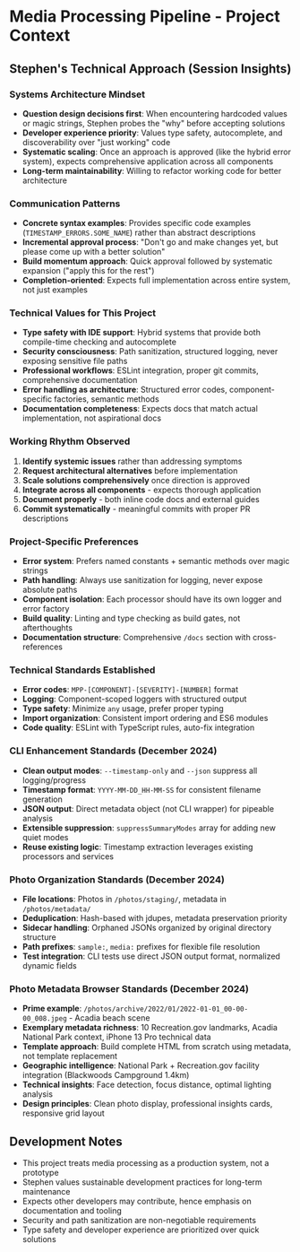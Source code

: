 # Media Processing Pipeline - Project Context

## Stephen's Technical Approach (Session Insights)

### Systems Architecture Mindset
- **Question design decisions first**: When encountering hardcoded values or magic strings, Stephen probes the "why" before accepting solutions
- **Developer experience priority**: Values type safety, autocomplete, and discoverability over "just working" code
- **Systematic scaling**: Once an approach is approved (like the hybrid error system), expects comprehensive application across all components
- **Long-term maintainability**: Willing to refactor working code for better architecture

### Communication Patterns
- **Concrete syntax examples**: Provides specific code examples (`TIMESTAMP_ERRORS.SOME_NAME`) rather than abstract descriptions
- **Incremental approval process**: "Don't go and make changes yet, but please come up with a better solution"
- **Build momentum approach**: Quick approval followed by systematic expansion ("apply this for the rest")
- **Completion-oriented**: Expects full implementation across entire system, not just examples

### Technical Values for This Project
- **Type safety with IDE support**: Hybrid systems that provide both compile-time checking and autocomplete
- **Security consciousness**: Path sanitization, structured logging, never exposing sensitive file paths
- **Professional workflows**: ESLint integration, proper git commits, comprehensive documentation
- **Error handling as architecture**: Structured error codes, component-specific factories, semantic methods
- **Documentation completeness**: Expects docs that match actual implementation, not aspirational docs

### Working Rhythm Observed
1. **Identify systemic issues** rather than addressing symptoms
2. **Request architectural alternatives** before implementation
3. **Scale solutions comprehensively** once direction is approved  
4. **Integrate across all components** - expects thorough application
5. **Document properly** - both inline code docs and external guides
6. **Commit systematically** - meaningful commits with proper PR descriptions

### Project-Specific Preferences
- **Error system**: Prefers named constants + semantic methods over magic strings
- **Path handling**: Always use sanitization for logging, never expose absolute paths
- **Component isolation**: Each processor should have its own logger and error factory
- **Build quality**: Linting and type checking as build gates, not afterthoughts
- **Documentation structure**: Comprehensive `/docs` section with cross-references

### Technical Standards Established
- **Error codes**: `MPP-[COMPONENT]-[SEVERITY]-[NUMBER]` format
- **Logging**: Component-scoped loggers with structured output
- **Type safety**: Minimize `any` usage, prefer proper typing
- **Import organization**: Consistent import ordering and ES6 modules
- **Code quality**: ESLint with TypeScript rules, auto-fix integration

### CLI Enhancement Standards (December 2024)
- **Clean output modes**: `--timestamp-only` and `--json` suppress all logging/progress
- **Timestamp format**: `YYYY-MM-DD_HH-MM-SS` for consistent filename generation
- **JSON output**: Direct metadata object (not CLI wrapper) for pipeable analysis
- **Extensible suppression**: `suppressSummaryModes` array for adding new quiet modes
- **Reuse existing logic**: Timestamp extraction leverages existing processors and services

### Photo Organization Standards (December 2024)
- **File locations**: Photos in `/photos/staging/`, metadata in `/photos/metadata/`
- **Deduplication**: Hash-based with jdupes, metadata preservation priority
- **Sidecar handling**: Orphaned JSONs organized by original directory structure
- **Path prefixes**: `sample:`, `media:` prefixes for flexible file resolution
- **Test integration**: CLI tests use direct JSON output format, normalized dynamic fields

### Photo Metadata Browser Standards (December 2024)
- **Prime example**: `/photos/archive/2022/01/2022-01-01_00-00-00_008.jpeg` - Acadia beach scene
- **Exemplary metadata richness**: 10 Recreation.gov landmarks, Acadia National Park context, iPhone 13 Pro technical data
- **Template approach**: Build complete HTML from scratch using metadata, not template replacement
- **Geographic intelligence**: National Park + Recreation.gov facility integration (Blackwoods Campground 1.4km)
- **Technical insights**: Face detection, focus distance, optimal lighting analysis
- **Design principles**: Clean photo display, professional insights cards, responsive grid layout

## Development Notes
- This project treats media processing as a production system, not a prototype
- Stephen values sustainable development practices for long-term maintenance
- Expects other developers may contribute, hence emphasis on documentation and tooling
- Security and path sanitization are non-negotiable requirements
- Type safety and developer experience are prioritized over quick solutions
